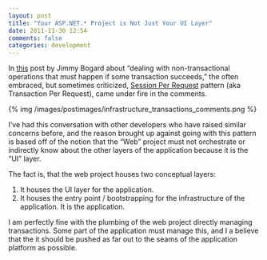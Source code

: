 ```yaml
---
layout: post
title: "Your ASP.NET.* Project is Not Just Your UI Layer"
date: 2011-11-30 12:54
comments: false
categories: development
---
```

In [this](http://lostechies.com/jimmybogard/2011/11/28/dealing-with-transactions/) post by Jimmy Bogard about “dealing with non-transactional operations that must happen if some transaction succeeds,” the often embraced, but sometimes criticized, [Session Per Request](https://www.google.com/search?gcx=c&sourceid=chrome&ie=UTF-8&q=session+per+request) pattern (aka Transaction Per Request), came under fire in the comments.

<!-- more -->

{% img /images/postimages/infrastructure_transactions_comments.png %}

I’ve had this conversation with other developers who have raised similar concerns before, and the reason brought up against going with this pattern is based off of the notion that the “Web” project must not orchestrate or indirectly know about the other layers of the application because it is the “UI” layer.

The fact is, that the web project houses two conceptual layers:

1. It houses the UI layer for the application.  
2. It houses the entry point / bootstrapping for the infrastructure of the application. It is the application.

I am perfectly fine with the plumbing of the web project directly managing transactions. Some part of the application must manage this, and I a believe that the it should be pushed as far out to the seams of the application platform as possible.
